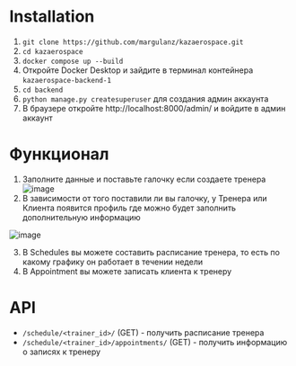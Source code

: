 # Installation

1) `git clone https://github.com/margulanz/kazaerospace.git`
2) `cd kazaerospace`
3) `docker compose up --build`
4) Откройте Docker Desktop и зайдите в терминал контейнера `kazaerospace-backend-1`
5) `cd backend`
6) `python manage.py createsuperuser` для создания админ аккаунта
7) В браузере откройте http://localhost:8000/admin/ и войдите в админ аккаунт


# Функционал
1) Заполните данные и поставьте галочку если создаете тренера
![image](https://github.com/margulanz/kazaerospace/assets/37156990/13b58b31-aabe-4015-8da9-142d73826632) 
2) В зависимости от того поставили ли вы галочку, у Тренера или Клиента появится профиль где можно будет заполнить дополнительную информацию

![image](https://github.com/margulanz/kazaerospace/assets/37156990/8fa60970-adf0-4ed6-9fd6-5a3bb51b6060)

3) В Schedules вы можете составить расписание тренера, то есть по какому графику он работает в течении недели
4) В Appointment вы можете записать клиента к тренеру


# API
- `/schedule/<trainer_id>/` (GET) - получить расписание тренера
- `/schedule/<trainer_id>/appointments/` (GET) - получить информацию о записях к тренеру
